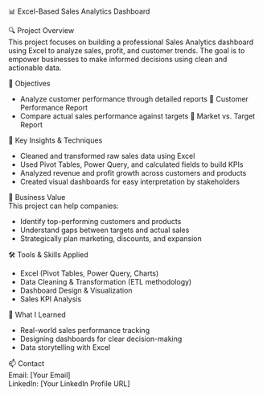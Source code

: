 📊 Excel-Based Sales Analytics Dashboard  

🔍 Project Overview  
This project focuses on building a professional Sales Analytics dashboard using Excel to analyze sales, profit, and customer trends. The goal is to empower businesses to make informed decisions using clean and actionable data.  

🎯 Objectives  
- Analyze customer performance through detailed reports 📄 Customer Performance Report  
- Compare actual sales performance against targets 📄 Market vs. Target Report  

📌 Key Insights & Techniques  
- Cleaned and transformed raw sales data using Excel  
- Used Pivot Tables, Power Query, and calculated fields to build KPIs  
- Analyzed revenue and profit growth across customers and products  
- Created visual dashboards for easy interpretation by stakeholders  

💼 Business Value  
This project can help companies:  
- Identify top-performing customers and products  
- Understand gaps between targets and actual sales  
- Strategically plan marketing, discounts, and expansion  

🛠️ Tools & Skills Applied  
- Excel (Pivot Tables, Power Query, Charts)  
- Data Cleaning & Transformation (ETL methodology)  
- Dashboard Design & Visualization  
- Sales KPI Analysis  

🧠 What I Learned  
- Real-world sales performance tracking  
- Designing dashboards for clear decision-making  
- Data storytelling with Excel  

📫 Contact  
Email: [Your Email]  
LinkedIn: [Your LinkedIn Profile URL]  
